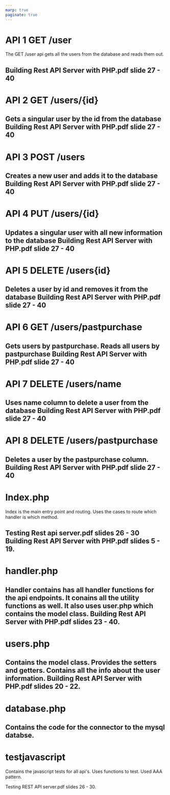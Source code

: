 ```yaml
---
marp: true
paginate: true
---
```

# API 1 GET /user

The GET /user api gets all the users from the database and reads them out.

Building Rest API Server with PHP.pdf slide 27 - 40
---
# API 2 GET /users/{id}

Gets a singular user by the id from the database
Building Rest API Server with PHP.pdf slide 27 - 40
---
# API 3 POST /users 

Creates a new user and adds it to the database
Building Rest API Server with PHP.pdf slide 27 - 40
---

# API 4 PUT /users/{id}

Updates a singular user with all new information to the database
Building Rest API Server with PHP.pdf slide 27 - 40
---

# API 5 DELETE /users{id} 

Deletes a user by id and removes it from the database
Building Rest API Server with PHP.pdf slide 27 - 40
--- 
# API 6 GET /users/pastpurchase 

Gets users by pastpurchase.
Reads all users by pastpurchase
Building Rest API Server with PHP.pdf slide 27 - 40
---
# API 7 DELETE /users/name

Uses name column to delete a user from the database
Building Rest API Server with PHP.pdf slide 27 - 40
--- 
# API 8 DELETE /users/pastpurchase 

Deletes a user by the pastpurchase column.
Building Rest API Server with PHP.pdf slide 27 - 40
---
 # Index.php

 Index is the main entry point and routing. Uses the cases to route which handler is which method.

 Testing Rest api server.pdf slides 26 - 30
 Building Rest API Server with PHP.pdf slides 5 - 19.
---
# handler.php
Handler contains has all handler functions for the api endpoints.
It conains all the utility functions as well.
It also uses user.php which contains the model class.
Building Rest API Server with PHP.pdf slides 23 - 40.
---
# users.php
Contains the model class.
Provides the setters and getters.
Contains all the info about the user information. 
Building Rest API Server with PHP.pdf slides 20 - 22.
---
# database.php
Contains the code for the connector to the mysql databse.
---
# testjavascript
Contains the javascript tests for all api's. 
Uses functions to test.
Used AAA pattern.

Testing REST API server.pdf slides 26 - 30. 


